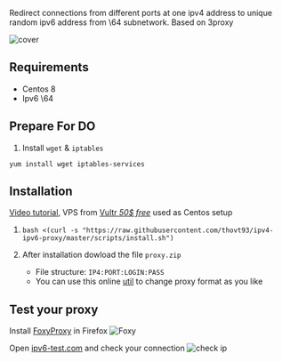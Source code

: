 Redirect connections from different ports at one ipv4 address to unique random ipv6 address from \64 subnetwork. Based on 3proxy

![cover](cover.svg)

## Requirements

- Centos 8
- Ipv6 \64

## Prepare For DO

1. Install `wget` & `iptables`

```
yum install wget iptables-services
```

## Installation

[Video tutorial](https://youtu.be/EKBJHSTmT4w), VPS from [Vultr _50$ free_](https://www.vultr.com/?ref=7847672-4F) used as Centos setup

1. `bash <(curl -s "https://raw.githubusercontent.com/thovt93/ipv4-ipv6-proxy/master/scripts/install.sh")`

1. After installation dowload the file `proxy.zip`
   - File structure: `IP4:PORT:LOGIN:PASS`
   - You can use this online [util](http://buyproxies.org/panel/format.php) to change proxy format as you like

## Test your proxy

Install [FoxyProxy](https://addons.mozilla.org/en-US/firefox/addon/foxyproxy-standard/) in Firefox
![Foxy](foxyproxy.png)

Open [ipv6-test.com](http://ipv6-test.com/) and check your connection
![check ip](check_ip.png)
